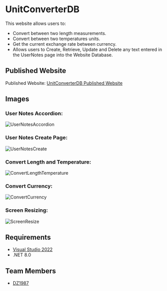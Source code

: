 # UnitConverterDB
This website allows users to:
* Convert between two length measurements.
* Convert between two temperatures units.
* Get the current exchange rate between currency.
* Allows users to Create, Retrieve, Update and Delete any text entered in the UserNotes page into the Website Database.

## Published Website
Published Website: [UnitConverterDB Published Website](https://unitconverterdb.azurewebsites.net/)

## Images
### User Notes Accordion:
![UserNotesAccordion](https://github.com/DZ1987/UnitConverterDB/assets/116299275/87b2eec2-e637-4634-9ecb-2cfd57a1dbfb)

### User Notes Create Page:
![UserNotesCreate](https://github.com/DZ1987/UnitConverterDB/assets/116299275/c4f42d59-f997-4302-98ec-75ce6af5bac6)

### Convert Length and Temperature:
![ConvertLengthTemperature](https://github.com/DZ1987/UnitConverterDB/assets/116299275/850e74fe-b99e-4bf7-8966-5ace6ecd91d7)

### Convert Currency:
![ConvertCurrency](https://github.com/DZ1987/UnitConverterDB/assets/116299275/3d82aab4-d253-4f9d-9064-b6c5a7afe2c1)

### Screen Resizing:
![ScreenResize](https://github.com/DZ1987/UnitConverterDB/assets/116299275/cf4e4870-9419-4fbd-a0d9-56bacfc7e371)

## Requirements
- [Visual Studio 2022](https://visualstudio.microsoft.com/vs/)
- .NET 8.0

## Team Members
- [DZ1987](https://github.com/DZ1987)
